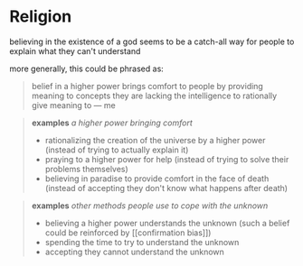 # Religion

believing in the existence of a god seems to be a catch-all way for people to explain what they can't understand

more generally, this could be phrased as:

> belief in a higher power brings comfort to people by providing meaning to concepts they are lacking the intelligence to rationally give meaning to &mdash; me

> **examples** _a higher power bringing comfort_
>
> - rationalizing the creation of the universe by a higher power (instead of trying to actually explain it)
> - praying to a higher power for help (instead of trying to solve their problems themselves)
> - believing in paradise to provide comfort in the face of death (instead of accepting they don't know what happens after death)

> **examples** _other methods people use to cope with the unknown_
>
> - believing a higher power understands the unknown (such a belief could be reinforced by [[confirmation bias]])
> - spending the time to try to understand the unknown
> - accepting they cannot understand the unknown
